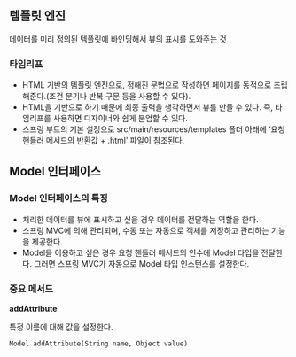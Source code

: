 ## 템플릿 엔진

데이터를 미리 정의된 템플릿에 바인딩해서 뷰의 표시를 도와주는 것

### 타임리프

- HTML 기반의 템플릿 엔진으로, 정해진 문법으로 작성하면 페이지를 동적으로 조립해준다.(조건 분기나 반복 구문 등을 사용할 수 있다).
- HTML을 기반으로 하기 때문에 최종 출력을 생각하면서 뷰를 만들 수 있다. 즉, 타임리프를 사용하면 디자이너와 쉽게 분업할 수 있다.
- 스프링 부트의 기본 설정으로 src/main/resources/templates 폴더 아래에 ‘요청 핸들러 메서드의 반환값 + .html’ 파일이 참조된다.

## Model 인터페이스

### Model 인터페이스의 특징

- 처리한 데이터를 뷰에 표시하고 싶을 경우 데이터를 전달하는 역할을 한다.
- 스프링 MVC에 의해 관리되며, 수동 또는 자동으로 객체를 저장하고 관리하는 기능을 제공한다.
- Model을 이용하고 싶은 경우 요청 핸들러 메서드의 인수에 Model 타입을 전달한다. 그러면 스프링 MVC가 자동으로 Model 타입 인스턴스를 설정한다.

### 중요 메서드

**addAttribute**

특정 이름에 대해 값을 설정한다.

`Model addAttribute(String name, Object value)`